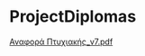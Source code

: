 # ProjectDiplomas
[Αναφορά Πτυχιακής_v7.pdf](https://github.com/ManosVourkos/ProjectDiplomas/files/7196389/_v7.pdf)
